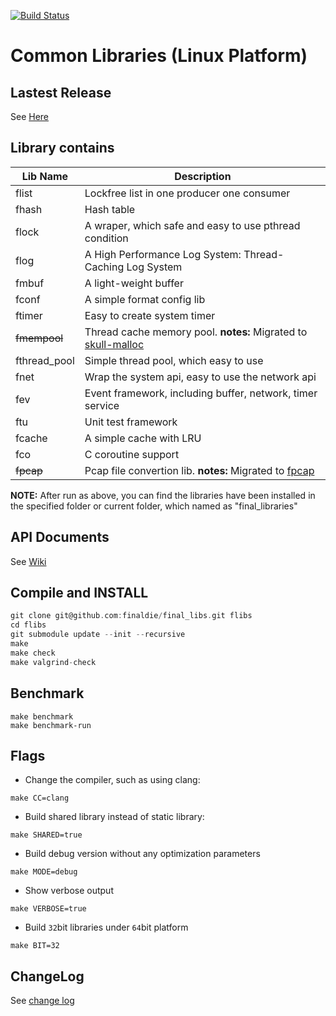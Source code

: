 [![Build Status](https://travis-ci.org/finaldie/final_libs.svg?branch=0.7)](https://travis-ci.org/finaldie/final_libs)

Common Libraries (Linux Platform)
=========================================

## Lastest Release
See [Here][1]

## Library contains
Lib Name | Description |
---------|-------------|
flist    | Lockfree list in one producer one consumer |
fhash    | Hash table |
flock    | A wraper, which safe and easy to use pthread condition |
flog     | A High Performance Log System: Thread-Caching Log System |
fmbuf    | A light-weight buffer |
fconf    | A simple format config lib |
ftimer   | Easy to create system timer |
~~fmempool~~ | Thread cache memory pool. **notes:** Migrated to [skull-malloc][2] |
fthread_pool | Simple thread pool, which easy to use |
fnet     | Wrap the system api, easy to use the network api |
fev      | Event framework, including buffer, network, timer service |
ftu      | Unit test framework |
fcache   | A simple cache with LRU |
fco      | C coroutine support |
~~fpcap~~| Pcap file convertion lib. **notes:** Migrated to [fpcap][3] |

**NOTE:** After run as above, you can find the libraries have been installed in the specified folder or current folder, which named as "final_libraries"

## API Documents
See [Wiki][1]

## Compile and INSTALL
```c
git clone git@github.com:finaldie/final_libs.git flibs
cd flibs
git submodule update --init --recursive
make
make check
make valgrind-check
```

## Benchmark
```
make benchmark
make benchmark-run
```

## Flags
* Change the compiler, such as using clang:
```
make CC=clang
```
* Build shared library instead of static library:
```
make SHARED=true
```
* Build debug version without any optimization parameters
```
make MODE=debug
```
* Show verbose output
```
make VERBOSE=true
```
* Build `32`bit libraries under `64`bit platform
```
make BIT=32
```

## ChangeLog
See [change log](ChangeLog.md)

[1]: https://github.com/finaldie/final_libs/wiki
[2]: https://github.com/finaldie/skull-malloc
[3]: https://github.com/finaldie/fpcap
